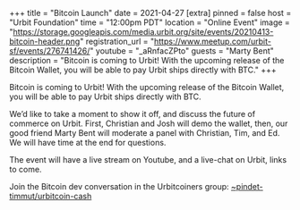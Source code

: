 +++
title = "Bitcoin Launch"
date = 2021-04-27
[extra]
pinned = false
host = "Urbit Foundation"
time = "12:00pm PDT"
location = "Online Event"
image = "https://storage.googleapis.com/media.urbit.org/site/events/20210413-bitcoin-header.png"
registration_url = "https://www.meetup.com/urbit-sf/events/276741426/"
youtube = "_aRnfacZPto"
guests = "Marty Bent"
description = "Bitcoin is coming to Urbit! With the upcoming release of the Bitcoin Wallet, you will be able to pay Urbit ships directly with BTC."
+++

Bitcoin is coming to Urbit! With the upcoming release of the Bitcoin Wallet, you will be able to pay Urbit ships directly with BTC.

We’d like to take a moment to show it off, and discuss the future of commerce on Urbit. First, Christian and Josh will demo the wallet, then, our good friend Marty Bent will moderate a panel with Christian, Tim, and Ed. We will have time at the end for questions.

The event will have a live stream on Youtube, and a live-chat on Urbit, links to come.

Join the Bitcoin dev conversation in the Urbitcoiners group: [~pindet-timmut/urbitcoin-cash](web+urbitgraph://group/~pindet-timmut/urbitcoin-cash)
